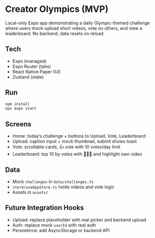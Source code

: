 # Creator Olympics (MVP)

Local-only Expo app demonstrating a daily Olympic-themed challenge where users mock-upload short videos, vote on others, and view a leaderboard. No backend; data resets on reload.

## Tech
- Expo (managed)
- Expo Router (tabs)
- React Native Paper (UI)
- Zustand (state)

## Run
```bash
npm install
npx expo start
```

## Screens
- Home: today’s challenge + buttons to Upload, Vote, Leaderboard
- Upload: caption input + mock thumbnail, submit shows toast
- Vote: scrollable cards, 👍 vote with 10 votes/day limit
- Leaderboard: top 10 by votes with 🥇🥈🥉 and highlight own video

## Data
- Mock `challenges` in `data/challenges.ts`
- `store/useAppStore.ts` holds videos and vote logic
- Assets in `assets/`

## Future Integration Hooks
- Upload: replace placeholder with real picker and backend upload
- Auth: replace mock `userId` with real auth
- Persistence: add AsyncStorage or backend API

